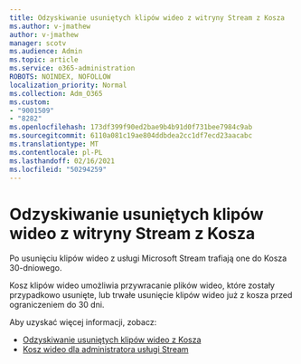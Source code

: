 ```yaml
---
title: Odzyskiwanie usuniętych klipów wideo z witryny Stream z Kosza
ms.author: v-jmathew
author: v-jmathew
manager: scotv
ms.audience: Admin
ms.topic: article
ms.service: o365-administration
ROBOTS: NOINDEX, NOFOLLOW
localization_priority: Normal
ms.collection: Adm_O365
ms.custom:
- "9001509"
- "8282"
ms.openlocfilehash: 173df399f90ed2bae9b4b91d0f731bee7984c9ab
ms.sourcegitcommit: 6110a081c19ae804ddbdea2cc1df7ecd23aacabc
ms.translationtype: MT
ms.contentlocale: pl-PL
ms.lasthandoff: 02/16/2021
ms.locfileid: "50294259"
---
```

# <a name="recover-your-deleted-stream-videos-from-the-recycle-bin"></a>Odzyskiwanie usuniętych klipów wideo z witryny Stream z Kosza

Po usunięciu klipów wideo z usługi Microsoft Stream trafiają one do Kosza 30-dniowego.

Kosz klipów wideo umożliwia przywracanie plików wideo, które zostały przypadkowo usunięte, lub trwałe usunięcie klipów wideo już z kosza przed ograniczeniem do 30 dni.

Aby uzyskać więcej informacji, zobacz:

- [Odzyskiwanie usuniętych klipów wideo z Kosza](https://docs.microsoft.com/stream/portal-my-recycle-bin)
- [Kosz wideo dla administratora usługi Stream](https://docs.microsoft.com/stream/admin-recycle-bin)
